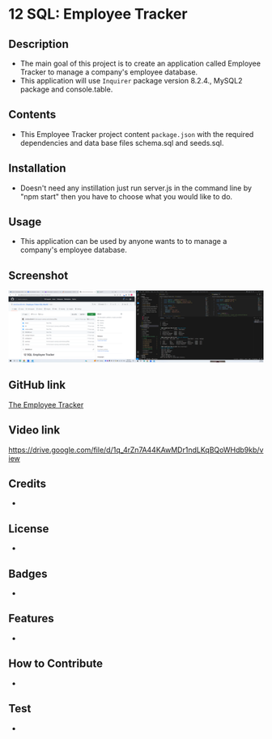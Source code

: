 # 12 SQL: Employee Tracker

## Description 

* The main goal of this project is to create an application called Employee Tracker to manage a company's employee database.
* This application will use `Inquirer` package version 8.2.4., MySQL2 package and console.table.

## Contents 

* This Employee Tracker project content `package.json` with the required dependencies and data base files schema.sql and seeds.sql.  

## Installation 

* Doesn't need any instillation just run server.js in the command line by "npm start" then you have to choose what you would like to do.
  
## Usage 

* This application can be used by anyone wants to to manage a company's employee database.       

## Screenshot

![Screenshot of the Employee Tracker](./Assets/Employee-Tracker-Mod12.png)

## GitHub link

[The Employee Tracker](https://github.com/JohnDavidSmith/Employee-Traker-SQL-Mod12)

## Video link

https://drive.google.com/file/d/1q_4rZn7A44KAwMDr1ndLKqBQoWHdb9kb/view

## Credits
* 

## License
* 

## Badges
* 

## Features
* 

## How to Contribute
* 

## Test
*


